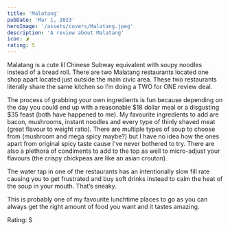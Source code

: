 ```yaml
---
title: 'Malatang'
pubDate: 'Mar 1, 2023'
heroImage: '/assets/covers/Malatang.jpeg'
description: 'A review about Malatang'
icon: 🌶️
rating: S
---
```


Malatang is a cute lil Chinese Subway equivalent with soupy noodles instead of a bread roll. There are two Malatang restaurants located one shop apart located just outside the main civic area. These two restaurants literally share the same kitchen so I’m doing a TWO for ONE review deal.

The process of grabbing your own ingredients is fun because depending on the day you could end up with a reasonable $18 dollar meal or a disgusting $35 feast (both have happened to me). My favourite ingredients to add are bacon, mushrooms, instant noodles and every type of thinly shaved meat (great flavour to weight ratio). There are multiple types of soup to choose from (mushroom and mega spicy maybe?) but I have no idea how the ones apart from original spicy taste cause I’ve never bothered to try. There are also a plethora of condiments to add to the top as well to micro-adjust your flavours (the crispy chickpeas are like an asian crouton).

The water tap in one of the restaurants has an intentionally slow fill rate causing you to get frustrated and buy soft drinks instead to calm the heat of the soup in your mouth. That’s sneaky.

This is probably one of my favourite lunchtime places to go as you can always get the right amount of food you want and it tastes amazing.

Rating: S
